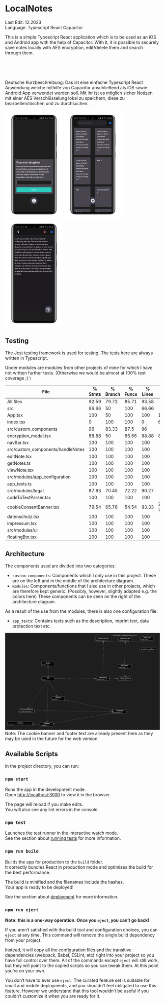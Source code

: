 
# LocalNotes

Last Edit: 12.2023 <br>
Language: Typescript React Capacitor<br>

This is a simple Typescript React application which is to be used as an iOS and Android app with the help of Capacitor. 
With it, it is possible to securely save notes locally with AES encryption, edit/delete them and search through them.

<br><br><br>

Deutsche Kurzbeschreibung:
Das ist eine einfache Typescript React Anwendung welche mithilfe von Capacitor anschließend als iOS sowie Android App verwendet werden soll. 
Mit ihr ist es möglich sicher Notizen mit einer AES Verschlüsselung lokal zu speichern, diese zu bearbeiten/löschen und zu durchsuchen.

<img src="startScreen.jpeg" alt="Start Screen" height="350">
<img src="notesOverview.jpeg" alt="Notes Overview" height="350">
<img src="editScreen.jpeg" alt="Note Edit" height="350">


## Testing
The Jest testing framework is used for testing.
The tests here are always written in Typescript. 

Under modules are modules from other projects of mine for which I have not written further tests. (Otherwise we would be almost at 100% test coverage ;) )

File                               | % Stmts | % Branch | % Funcs | % Lines | Uncovered Line #s   
-----------------------------------|---------|----------|---------|---------|---------------------
All files                          |   92.59 |    79.72 |   85.71 |   93.58 |                     
 src                               |   66.66 |       50 |     100 |   66.66 |                     
  App.tsx                          |     100 |       50 |     100 |     100 | 16                  
  index.tsx                        |       0 |      100 |     100 |       0 | 6-9                 
 src/custom_components             |      96 |    83.33 |    87.5 |      96 |                     
  encryption_modal.tsx             |   88.88 |       50 |   66.66 |   88.88 | 85                  
  navBar.tsx                       |     100 |      100 |     100 |     100 |                     
 src/custom_components/handleNotes |     100 |      100 |     100 |     100 |                     
  editNote.tsx                     |     100 |      100 |     100 |     100 |                     
  getNotes.ts                      |     100 |      100 |     100 |     100 |                     
  viewNote.tsx                     |     100 |      100 |     100 |     100 |                     
 src/modules/app_configuration     |     100 |      100 |     100 |     100 |                     
  app_texts.ts                     |     100 |      100 |     100 |     100 |                     
 src/modules/legal                 |   87.83 |    70.45 |   72.22 |   90.27 |                     
  codeToTextParser.tsx             |     100 |      100 |     100 |     100 |                     
  cookieConsentBanner.tsx          |   79.54 |    65.78 |   54.54 |   83.33 | 23,45,50,56,198-217 
  datenschutz.tsx                  |     100 |      100 |     100 |     100 |                     
  impressum.tsx                    |     100 |      100 |     100 |     100 |                     
 src/modules/ui                    |     100 |      100 |     100 |     100 |                     
  floatingBtn.tsx                  |     100 |      100 |     100 |     100 |                    

## Architecture
The components used are divided into two categories:
- `custom_components`: Components which I only use in this project. These are on the left and in the middle of the architecture diagram.
- `modules`: Components/functions that I also use in other projects, which are therefore kept generic. (Possibly, however, slightly adapted e.g. the colors here)  These components can be seen on the right of the architecture diagram. 

As a result of the use from the modules, there is also one configuration file:
- `app_texts`: Contains texts such as the description, imprint text, data protection text etc.

![Local Notes Architecture](/LocalNotesArchitecture.jpeg)
Note: The cookie banner and footer text are already present here as they may be used in the future for the web version.


## Available Scripts

In the project directory, you can run:

### `npm start`

Runs the app in the development mode.\
Open [http://localhost:3000](http://localhost:3000) to view it in the browser.

The page will reload if you make edits.\
You will also see any lint errors in the console.

### `npm test`

Launches the test runner in the interactive watch mode.\
See the section about [running tests](https://facebook.github.io/create-react-app/docs/running-tests) for more information.

### `npm run build`

Builds the app for production to the `build` folder.\
It correctly bundles React in production mode and optimizes the build for the best performance.

The build is minified and the filenames include the hashes.\
Your app is ready to be deployed!

See the section about [deployment](https://facebook.github.io/create-react-app/docs/deployment) for more information.

### `npm run eject`

**Note: this is a one-way operation. Once you `eject`, you can’t go back!**

If you aren’t satisfied with the build tool and configuration choices, you can `eject` at any time. This command will remove the single build dependency from your project.

Instead, it will copy all the configuration files and the transitive dependencies (webpack, Babel, ESLint, etc) right into your project so you have full control over them. All of the commands except `eject` will still work, but they will point to the copied scripts so you can tweak them. At this point you’re on your own.

You don’t have to ever use `eject`. The curated feature set is suitable for small and middle deployments, and you shouldn’t feel obligated to use this feature. However we understand that this tool wouldn’t be useful if you couldn’t customize it when you are ready for it.
